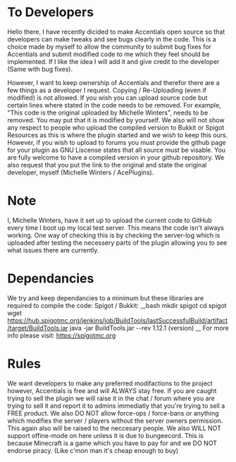 # To Developers
Hello there, I have recently dicided to make Accentials open source so that developers can make tweaks and see bugs clearly in the code. This is a choice made by myself to allow the community to submit bug fixes for Accentials and submit modified code to me which they feel should be implemented. If I like the idea I will add it and give credit to the developer (Same with bug fixes).

However, I want to keep ownership of Accentials and therefor there are a few things as a developer I request. Copying / Re-Uploading (even if modified) is not allowed. If you wish you can upload source code but certain lines where stated in the code needs to be removed. For example, "This code is the original uploaded by Michelle Winters", needs to be removed. You may put that it is modified by yourself.
We also will not show any respect to people who upload the compiled version to Bukkit or Spigot Resources as this is where the plugin started and we wish to keep this ours. However, if you wish to upload to forums you must provide the github page for your plugin as GNU Liscense states that all source must be visable. You are fully welcome to have a compiled version in your github repository. We also request that you put the link to the original and state the original developer, myself (Michelle Winters / AcePlugins).

# Note
I, Michelle Winters, have it set up to upload the current code to GitHub every time I boot up my local test server. This means the code isn't always working. One way of checking this is by checking the server-log which is uploaded after testing the necessery parts of the plugin allowing you to see what issues there are currently.

# Dependancies
We try and keep dependancies to a minimum but these libraries are required to compile the code:
Spigot / Bukkit:
,,,bash
mkdir spigot
cd spigot
wget https://hub.spigotmc.org/jenkins/job/BuildTools/lastSuccessfulBuild/artifact/target/BuildTools.jar
java -jar BuildTools.jar --rev 1.12.1 (version)
,,,
For more info please visit: https://spigotmc.org

# Rules
We want developers to make any preferred modifactions to the project however, Accentials is free and will ALWAYS stay free. If you are caught trying to sell the plugin we will raise it in the chat / forum where you are trying to sell it and report it to admins immediatly that you're trying to sell a FREE product.
We also DO NOT allow force-ops / force-bans or anything which modifies the server / players without the server owners permission. This again also will be raised to the neccesary people.
We also WILL NOT support offine-mode on here unless it is due to bungeecord. This is because Minecraft is a game which you have to pay for and we DO NOT endorse piracy. (Like c'mon man it's cheap enough to buy)
